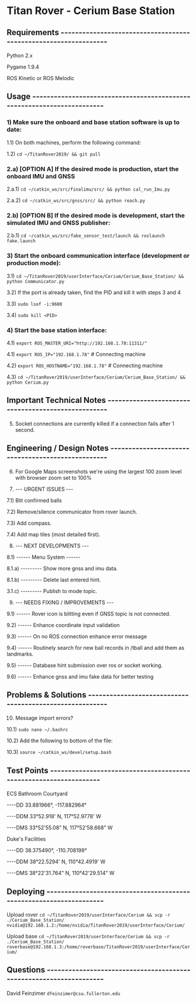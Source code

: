 # Titan Rover - Cerium Base Station



## Requirements ----------------------------------------------------------------

Python 2.x

Pygame 1.9.4

ROS Kinetic or ROS Melodic



## Usage -----------------------------------------------------------------------

### 1) Make sure the onboard and base station software is up to date:

1.1) On both machines, perform the following command:

1.2) `cd ~/TitanRover2019/ && git pull`


### 2.a) [OPTION A] If the desired mode is production, start the onboard IMU and GNSS

2.a.1) `cd ~/catkin_ws/src/finalimu/src/ && python cal_run_Imu.py`

2.a.2) `cd ~/catkin_ws/src/gnss/src/ && python reach.py`


### 2.b) [OPTION B] If the desired mode is development, start the simulated IMU and GNSS publisher:

2.b.1) `cd ~/catkin_ws/src/fake_sensor_test/launch && roslaunch fake.launch`


### 3) Start the onboard communication interface (development or production mode):

3.1) `cd ~/TitanRover2019/userInterface/Cerium/Cerium_Base_Station/ && python Communicator.py`

3.2) If the port is already taken, find the PID and kill it with steps 3 and 4

3.3) `sudo lsof -i:9600`

3.4) `sudo kill <PID>`


### 4) Start the base station interface:

4.1) `export ROS_MASTER_URI="http://192.168.1.78:11311/"`

4.1) `export ROS_IP="192.168.1.78"` # Connecting machine

4.2) `export ROS_HOSTNAME="192.168.1.78"` # Connecting machine

4.3) `cd ~/TitanRover2019/userInterface/Cerium/Cerium_Base_Station/ && python Cerium.py`



## Important Technical Notes ---------------------------------------------------

5) Socket connections are currently killed if a connection fails after 1 second.



## Engineering / Design Notes --------------------------------------------------

6) For Google Maps screenshots we're using the largest 100 zoom level with
browser zoom set to 100%

7) --- URGENT ISSUES ---

7.1) Blit confirmed balls

7.2) Remove/silence communicator from rover launch.

7.3) Add compass.

7.4) Add map tiles (most detailed first).

8) --- NEXT DEVELOPMENTS ---

8.1) ------ Menu System ------

8.1.a) --------- Show more gnss and imu data.

8.1.b) --------- Delete last entered hint.

3.1.c) --------- Publish to mode topic.

9) --- NEEDS FIXING / IMPROVEMENTS ---

9.1) ------ Rover icon is blitting even if GNSS topic is not connected.

9.2) ------ Enhance coordinate input validation

9.3) ------ On no ROS connection enhance error message

9.4) ------ Routinely search for new ball records in /tball and add them as landmarks.

9.5) ------ Database hint submission over ros or socket working.

9.6) ------ Enhance gnss and imu fake data for better testing

## Problems & Solutions --------------------------------------------------------

10) Message import errors?

10.1) `sudo nano ~/.bashrc`

10.2) Add the following to bottom of the file:

10.3) `source ~/catkin_ws/devel/setup.bash`



## Test Points -----------------------------------------------------------------

ECS Bathroom Courtyard

----DD 33.881966°, -117.882964°

----DDM 33°52.918' N, 117°52.9778' W

----DMS 33°52'55.08" N, 117°52'58.668" W

Duke's Facilities

----DD 38.375490°, -110.708199°

----DDM 38°22.5294' N, 110°42.4919' W

----DMS 38°22'31.764" N, 110°42'29.514" W



## Deploying -------------------------------------------------------------------

Upload rover `cd ~/TitanRover2019/userInterface/Cerium && scp -r ./Cerium_Base_Station/ nvidia@192.168.1.2:/home/nvidia/TitanRover2019/userInterface/Cerium/`

Upload base `cd ~/TitanRover2019/userInterface/Cerium && scp -r ./Cerium_Base_Station/ roverbase@192.168.1.3:/home/roverbase/TitanRover2019/userInterface/Cerium/`



## Questions -------------------------------------------------------------------

David Feinzimer `dfeinzimer@csu.fullerton.edu`
